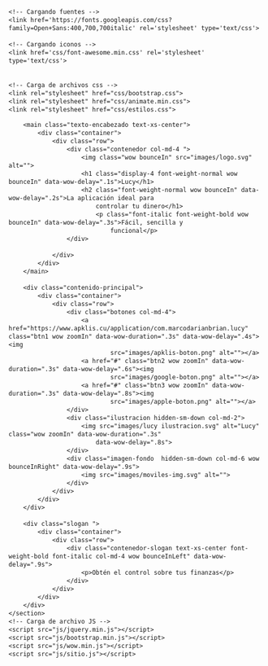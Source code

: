 <!DOCTYPE html>
<html lang="en">

<head>
    <title>Lucy | Aplicación de finanzas</title>
    <!-- Required meta tags always come first -->
    <meta charset="utf-8">
    <meta name="viewport" content="width=device-width, initial-scale=1, shrink-to-fit=no">
    <meta http-equiv="x-ua-compatible" content="ie=edge">
    <link rel='shortcut icon' type='image/x-icon' href='favicon.ico' />
    


    <!-- Cargando fuentes -->
    <link href='https://fonts.googleapis.com/css?family=Open+Sans:400,700,700italic' rel='stylesheet' type='text/css'>

    <!-- Cargando iconos -->
    <link href='css/font-awesome.min.css' rel='stylesheet' type='text/css'>


    <!-- Carga de archivos css -->
    <link rel="stylesheet" href="css/bootstrap.css">
    <link rel="stylesheet" href="css/animate.min.css">
    <link rel="stylesheet" href="css/estilos.css">
</head>

<body>
    <section class="bienvenidos">
        <div class="background-contenedor">
            <div class="flexbox">
                <div class="relleno-sin-color"></div>
                <div class="background-shape">
                    <div class="background-color-shape"></div>
                </div>
            </div>
        </div>

        <main class="texto-encabezado text-xs-center">
            <div class="container">
                <div class="row">
                    <div class="contenedor col-md-4 ">
                        <img class="wow bounceIn" src="images/logo.svg" alt="">
                        <h1 class="display-4 font-weight-normal wow bounceIn" data-wow-delay=".1s">Lucy</h1>
                        <h2 class="font-weight-normal wow bounceIn" data-wow-delay=".2s">La aplicación ideal para
                            controlar tu dinero</h1>
                            <p class="font-italic font-weight-bold wow bounceIn" data-wow-delay=".3s">Fácil, sencilla y
                                funcional</p>
                    </div>

                </div>
            </div>
        </main>

        <div class="contenido-principal">
            <div class="container">
                <div class="row">
                    <div class="botones col-md-4">
                        <a href="https://www.apklis.cu/application/com.marcodarianbrian.lucy" class="btn1 wow zoomIn" data-wow-duration=".3s" data-wow-delay=".4s"><img
                                src="images/apklis-boton.png" alt=""></a>
                        <a href="#" class="btn2 wow zoomIn" data-wow-duration=".3s" data-wow-delay=".6s"><img
                                src="images/google-boton.png" alt=""></a>
                        <a href="#" class="btn3 wow zoomIn" data-wow-duration=".3s" data-wow-delay=".8s"><img
                                src="images/apple-boton.png" alt=""></a>
                    </div>
                    <div class="ilustracion hidden-sm-down col-md-2">
                        <img src="images/lucy ilustracion.svg" alt="Lucy" class="wow zoomIn" data-wow-duration=".3s"
                            data-wow-delay=".8s">
                    </div>
                    <div class="imagen-fondo  hidden-sm-down col-md-6 wow bounceInRight" data-wow-delay=".9s">
                        <img src="images/moviles-img.svg" alt="">
                    </div>
                </div>
            </div>
        </div>

        <div class="slogan ">
            <div class="container">
                <div class="row">
                    <div class="contenedor-slogan text-xs-center font-weight-bold font-italic col-md-4 wow bounceInLeft" data-wow-delay=".9s">
                        <p>Obtén el control sobre tus finanzas</p>
                    </div>
                </div>
            </div>
        </div>
    </section>
    <!-- Carga de archivo JS -->
    <script src="js/jquery.min.js"></script>
    <script src="js/bootstrap.min.js"></script>
    <script src="js/wow.min.js"></script>
    <script src="js/sitio.js"></script>
</body>

</html>
